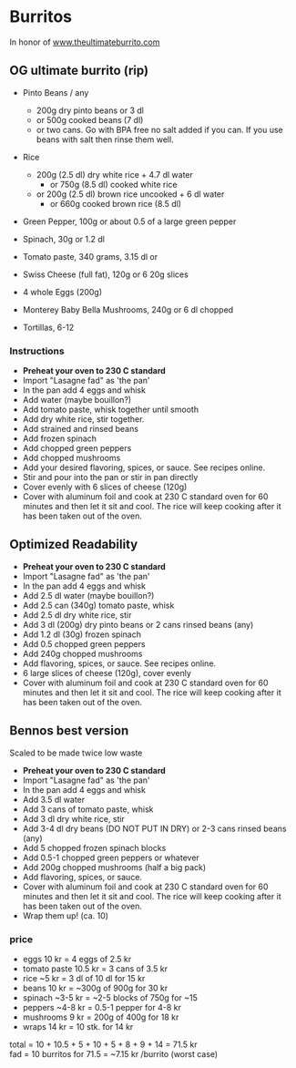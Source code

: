 # Burritos
In honor of www.theultimateburrito.com
## OG ultimate burrito (rip)
-   Pinto Beans / any
    -   200g dry pinto beans or 3 dl
    -   or 500g cooked beans (7 dl)
    -   or two cans. Go with BPA free no salt added if you can. If you use beans with salt then rinse them well.
-   Rice
	-   200g (2.5 dl) dry white rice + 4.7 dl water
        -   or 750g (8.5 dl) cooked white rice
    -   or 200g (2.5 dl) brown rice uncooked + 6 dl water
        -   or 660g cooked brown rice (8.5 dl)
    
-   Green Pepper, 100g or about 0.5 of a large green pepper
-   Spinach, 30g or 1.2 dl
-   Tomato paste, 340 grams, 3.15 dl or 
-   Swiss Cheese (full fat), 120g or 6 20g slices
-   4 whole Eggs (200g)
-   Monterey Baby Bella Mushrooms, 240g or 6 dl chopped
-   Tortillas, 6-12

### Instructions
-   **Preheat your oven to 230 C standard**
-   Import "Lasagne fad" as 'the pan'
-   In the pan add 4 eggs and whisk
-   Add water (maybe bouillon?)
-   Add tomato paste, whisk together until smooth
-   Add dry white rice, stir together.
-   Add strained and rinsed beans
-   Add frozen spinach
-   Add chopped green peppers
-   Add chopped mushrooms
-   Add your desired flavoring, spices, or sauce. See recipes online.
-   Stir and pour into the pan or stir in pan directly
-   Cover evenly with 6 slices of cheese (120g)
-   Cover with aluminum foil and cook at 230 C standard oven for 60 minutes and then let it sit and cool. The rice will keep cooking after it has been taken out of the oven.

## Optimized Readability
-   **Preheat your oven to 230 C standard**
-   Import "Lasagne fad" as 'the pan'
-   In the pan add 4 eggs and whisk
-   Add 2.5 dl water (maybe bouillon?)
-   Add 2.5 can (340g) tomato paste, whisk
-   Add 2.5 dl dry white rice, stir
-   Add  3 dl (200g) dry pinto beans or 2 cans rinsed beans (any)
-   Add 1.2 dl (30g) frozen spinach
-   Add 0.5 chopped green peppers
-   Add 240g chopped mushrooms
-   Add flavoring, spices, or sauce. See recipes online.
-   6 large slices of cheese (120g), cover evenly
-   Cover with aluminum foil and cook at 230 C standard oven for 60 minutes and then let it sit and cool. The rice will keep cooking after it has been taken out of the oven.


## Bennos best version
Scaled to be made twice low waste
-   **Preheat your oven to 230 C standard**
-   Import "Lasagne fad" as 'the pan'
-   In the pan add 4 eggs and whisk
-   Add 3.5 dl water
-   Add 3 cans of tomato paste, whisk
-   Add 3 dl dry white rice, stir
-   Add 3-4 dl dry beans (DO NOT PUT IN DRY) or 2-3 cans rinsed beans (any)
-   Add 5 chopped frozen spinach blocks
-   Add 0.5-1 chopped green peppers or whatever
-   Add 200g chopped mushrooms (half a big pack)
-   Add flavoring, spices, or sauce.
-   Cover with aluminum foil and cook at 230 C standard oven for 60 minutes and then let it sit and cool. The rice will keep cooking after it has been taken out of the oven.
-   Wrap them up! (ca. 10)

### price
- eggs 10 kr = 4 eggs of 2.5 kr
- tomato paste 10.5 kr = 3 cans of 3.5 kr
- rice ~5 kr = 3 dl of 10 dl for 15 kr
- beans 10 kr = ~300g of 900g for 30 kr
- spinach ~3-5 kr = ~2-5 blocks of 750g for ~15
- peppers ~4-8 kr = 0.5-1 pepper for 4-8 kr
- mushrooms 9 kr = 200g of 400g for 18 kr
- wraps 14 kr = 10 stk. for 14 kr

total = 10 + 10.5 + 5 + 10 + 5 + 8 + 9 + 14 = 71.5 kr  
fad = 10 burritos for 71.5 = ~7.15 kr /burrito (worst case)
